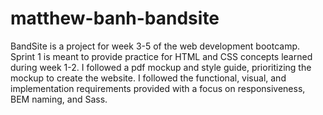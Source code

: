# matthew-banh-bandsite

BandSite is a project for week 3-5 of the web development bootcamp. Sprint 1 is meant to provide practice for HTML and CSS concepts learned during week 1-2. I followed a pdf mockup and style guide, prioritizing the mockup to create the website. I followed the functional, visual, and implementation requirements provided with a focus on responsiveness, BEM naming, and Sass.
